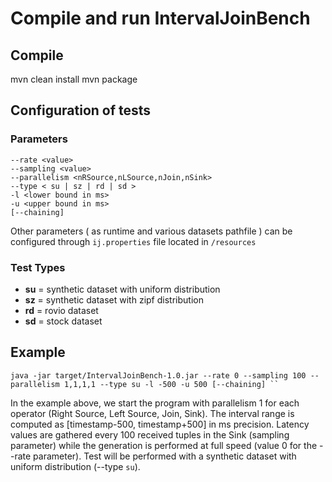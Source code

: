 # Compile and run IntervalJoinBench

## Compile
mvn clean install
mvn package

## Configuration of tests

### Parameters
```
--rate <value>
--sampling <value>
--parallelism <nRSource,nLSource,nJoin,nSink>
--type < su | sz | rd | sd >
-l <lower bound in ms>
-u <upper bound in ms>
[--chaining]
```
Other parameters ( as runtime and various datasets pathfile ) can be configured through `ij.properties` file located in `/resources`

### Test Types

- **su** = synthetic dataset with uniform distribution
- **sz** = synthetic dataset with zipf distribution
- **rd** = rovio dataset
- **sd** = stock dataset


## Example
```
java -jar target/IntervalJoinBench-1.0.jar --rate 0 --sampling 100 --parallelism 1,1,1,1 --type su -l -500 -u 500 [--chaining] ``
```

In the example above, we start the program with parallelism 1 for each operator (Right Source, Left Source, Join, Sink). The interval range is computed as [timestamp-500, timestamp+500] in ms precision. Latency values are gathered every 100 received tuples in the Sink (sampling parameter) while the generation is performed at full speed (value 0 for the --rate parameter). Test will be performed with a synthetic dataset with uniform distribution (--type `su`).
